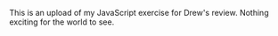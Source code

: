 This is an upload of my JavaScript exercise for Drew's review.  Nothing exciting for the world to see.
